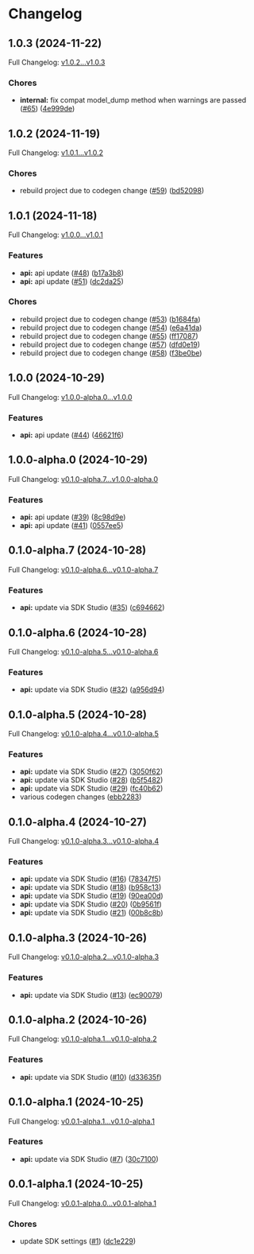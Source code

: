 # Changelog

## 1.0.3 (2024-11-22)

Full Changelog: [v1.0.2...v1.0.3](https://github.com/browserbase/sdk-python/compare/v1.0.2...v1.0.3)

### Chores

* **internal:** fix compat model_dump method when warnings are passed ([#65](https://github.com/browserbase/sdk-python/issues/65)) ([4e999de](https://github.com/browserbase/sdk-python/commit/4e999de99372f6b348e74aa37663dd809c5d0da7))

## 1.0.2 (2024-11-19)

Full Changelog: [v1.0.1...v1.0.2](https://github.com/browserbase/sdk-python/compare/v1.0.1...v1.0.2)

### Chores

* rebuild project due to codegen change ([#59](https://github.com/browserbase/sdk-python/issues/59)) ([bd52098](https://github.com/browserbase/sdk-python/commit/bd520989c50f8353c7184930d0da661bdc8625fa))

## 1.0.1 (2024-11-18)

Full Changelog: [v1.0.0...v1.0.1](https://github.com/browserbase/sdk-python/compare/v1.0.0...v1.0.1)

### Features

* **api:** api update ([#48](https://github.com/browserbase/sdk-python/issues/48)) ([b17a3b8](https://github.com/browserbase/sdk-python/commit/b17a3b8e6984447421a7581ca56c0521cb3b55dd))
* **api:** api update ([#51](https://github.com/browserbase/sdk-python/issues/51)) ([dc2da25](https://github.com/browserbase/sdk-python/commit/dc2da25d2e33d55e5655cbb8000fd4afdd6bbf62))


### Chores

* rebuild project due to codegen change ([#53](https://github.com/browserbase/sdk-python/issues/53)) ([b1684fa](https://github.com/browserbase/sdk-python/commit/b1684fa889aecf2fe7965a37ebd9c73977136ef6))
* rebuild project due to codegen change ([#54](https://github.com/browserbase/sdk-python/issues/54)) ([e6a41da](https://github.com/browserbase/sdk-python/commit/e6a41dab6f0de6894a97067611166b1bc61893a2))
* rebuild project due to codegen change ([#55](https://github.com/browserbase/sdk-python/issues/55)) ([ff17087](https://github.com/browserbase/sdk-python/commit/ff1708757bdeaa4e6b8d1959d1830105bd7f4b92))
* rebuild project due to codegen change ([#57](https://github.com/browserbase/sdk-python/issues/57)) ([dfd0e19](https://github.com/browserbase/sdk-python/commit/dfd0e199c2447d4bd1b6704745d22f959a6b6bb1))
* rebuild project due to codegen change ([#58](https://github.com/browserbase/sdk-python/issues/58)) ([f3be0be](https://github.com/browserbase/sdk-python/commit/f3be0bec13d95c65ab4cc81565b456cb566a62e2))

## 1.0.0 (2024-10-29)

Full Changelog: [v1.0.0-alpha.0...v1.0.0](https://github.com/browserbase/sdk-python/compare/v1.0.0-alpha.0...v1.0.0)

### Features

* **api:** api update ([#44](https://github.com/browserbase/sdk-python/issues/44)) ([46621f6](https://github.com/browserbase/sdk-python/commit/46621f6cf67f2c30b52a5dfcfbaa36c80053e0cf))

## 1.0.0-alpha.0 (2024-10-29)

Full Changelog: [v0.1.0-alpha.7...v1.0.0-alpha.0](https://github.com/browserbase/sdk-python/compare/v0.1.0-alpha.7...v1.0.0-alpha.0)

### Features

* **api:** api update ([#39](https://github.com/browserbase/sdk-python/issues/39)) ([8c98d9e](https://github.com/browserbase/sdk-python/commit/8c98d9e9da61daba527262aa1b0a1334da22a596))
* **api:** api update ([#41](https://github.com/browserbase/sdk-python/issues/41)) ([0557ee5](https://github.com/browserbase/sdk-python/commit/0557ee507fc35faa9aabd8d06ce8047bb07843aa))

## 0.1.0-alpha.7 (2024-10-28)

Full Changelog: [v0.1.0-alpha.6...v0.1.0-alpha.7](https://github.com/browserbase/sdk-python/compare/v0.1.0-alpha.6...v0.1.0-alpha.7)

### Features

* **api:** update via SDK Studio ([#35](https://github.com/browserbase/sdk-python/issues/35)) ([c694662](https://github.com/browserbase/sdk-python/commit/c69466218e105b524b4ad98208283b96eccf056d))

## 0.1.0-alpha.6 (2024-10-28)

Full Changelog: [v0.1.0-alpha.5...v0.1.0-alpha.6](https://github.com/browserbase/sdk-python/compare/v0.1.0-alpha.5...v0.1.0-alpha.6)

### Features

* **api:** update via SDK Studio ([#32](https://github.com/browserbase/sdk-python/issues/32)) ([a956d94](https://github.com/browserbase/sdk-python/commit/a956d9415cadd959c1a40a86d64117ffe5812e48))

## 0.1.0-alpha.5 (2024-10-28)

Full Changelog: [v0.1.0-alpha.4...v0.1.0-alpha.5](https://github.com/browserbase/sdk-python/compare/v0.1.0-alpha.4...v0.1.0-alpha.5)

### Features

* **api:** update via SDK Studio ([#27](https://github.com/browserbase/sdk-python/issues/27)) ([3050f62](https://github.com/browserbase/sdk-python/commit/3050f628fde93180fe9f5bd6c6d6eac511a2624c))
* **api:** update via SDK Studio ([#28](https://github.com/browserbase/sdk-python/issues/28)) ([b5f5482](https://github.com/browserbase/sdk-python/commit/b5f5482f57e27d38af4ac550845d5484f870bf39))
* **api:** update via SDK Studio ([#29](https://github.com/browserbase/sdk-python/issues/29)) ([fc40b62](https://github.com/browserbase/sdk-python/commit/fc40b62e7dbe6af78e429cb1d4cc090f3cf75286))
* various codegen changes ([ebb2283](https://github.com/browserbase/sdk-python/commit/ebb2283beb1651cf679774e4cfe45e652118f0e8))

## 0.1.0-alpha.4 (2024-10-27)

Full Changelog: [v0.1.0-alpha.3...v0.1.0-alpha.4](https://github.com/browserbase/sdk-python/compare/v0.1.0-alpha.3...v0.1.0-alpha.4)

### Features

* **api:** update via SDK Studio ([#16](https://github.com/browserbase/sdk-python/issues/16)) ([78347f5](https://github.com/browserbase/sdk-python/commit/78347f5f2a251eca20ffeb1e5d78ee843ce74415))
* **api:** update via SDK Studio ([#18](https://github.com/browserbase/sdk-python/issues/18)) ([b958c13](https://github.com/browserbase/sdk-python/commit/b958c13c01fd9f0cedbb5723ee54574ad769b539))
* **api:** update via SDK Studio ([#19](https://github.com/browserbase/sdk-python/issues/19)) ([90ea00d](https://github.com/browserbase/sdk-python/commit/90ea00def3c88ff0b1a6d71b65abd155b230e2c0))
* **api:** update via SDK Studio ([#20](https://github.com/browserbase/sdk-python/issues/20)) ([0b9561f](https://github.com/browserbase/sdk-python/commit/0b9561f5c8a91ea372ab68d5679e05e255f302c7))
* **api:** update via SDK Studio ([#21](https://github.com/browserbase/sdk-python/issues/21)) ([00b8c8b](https://github.com/browserbase/sdk-python/commit/00b8c8be7b5bdf9fbe8da6410cf7dd2d002ad21e))

## 0.1.0-alpha.3 (2024-10-26)

Full Changelog: [v0.1.0-alpha.2...v0.1.0-alpha.3](https://github.com/browserbase/sdk-python/compare/v0.1.0-alpha.2...v0.1.0-alpha.3)

### Features

* **api:** update via SDK Studio ([#13](https://github.com/browserbase/sdk-python/issues/13)) ([ec90079](https://github.com/browserbase/sdk-python/commit/ec900790bd56f92b174304bb227461a65209cbdb))

## 0.1.0-alpha.2 (2024-10-26)

Full Changelog: [v0.1.0-alpha.1...v0.1.0-alpha.2](https://github.com/browserbase/sdk-python/compare/v0.1.0-alpha.1...v0.1.0-alpha.2)

### Features

* **api:** update via SDK Studio ([#10](https://github.com/browserbase/sdk-python/issues/10)) ([d33635f](https://github.com/browserbase/sdk-python/commit/d33635ff54944daeb6dff57fa901d1703a289bbc))

## 0.1.0-alpha.1 (2024-10-25)

Full Changelog: [v0.0.1-alpha.1...v0.1.0-alpha.1](https://github.com/browserbase/sdk-python/compare/v0.0.1-alpha.1...v0.1.0-alpha.1)

### Features

* **api:** update via SDK Studio ([#7](https://github.com/browserbase/sdk-python/issues/7)) ([30c7100](https://github.com/browserbase/sdk-python/commit/30c71000404a55a64140d1f269220f2762aa5753))

## 0.0.1-alpha.1 (2024-10-25)

Full Changelog: [v0.0.1-alpha.0...v0.0.1-alpha.1](https://github.com/browserbase/sdk-python/compare/v0.0.1-alpha.0...v0.0.1-alpha.1)

### Chores

* update SDK settings ([#1](https://github.com/browserbase/sdk-python/issues/1)) ([dc1e229](https://github.com/browserbase/sdk-python/commit/dc1e229189470b0f3df3c5a2e7da4e789fc76279))
